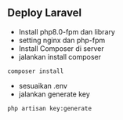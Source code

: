 ## Deploy Laravel

- Install php8.0-fpm dan library
- setting nginx dan php-fpm
- Install Composer di server
- jalankan install composer
```
composer install
```
- sesuaikan .env
- jalankan generate key
```
php artisan key:generate
```